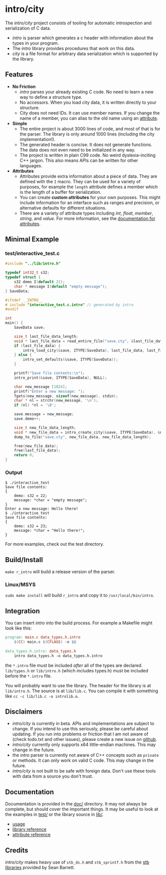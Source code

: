 # intro/city

The *intro/city* project consists of tooling for automatic introspection and serialization of C data.
 - *intro* is parser which generates a c header with information about the types in your program.
 - The *intro* library provides procedures that work on this data.
 - *city* is a file format for arbitrary data serialization which is supported by the library.

## Features
 - **No Friction**    
    - *intro* parses your already existing C code. No need to learn a new way to define a structure type.
    - No accessors. When you load city data, it is written directly to your structure.
    - City does not need IDs. It can use member names. If you change the name of a member, you can alias to the old name using an [attribute](doc/ATTRIBUTE.md#alias).
 - **Simple**    
    - The entire project is about 3000 lines of code, and most of that is for the parser. The library is only around 1000 lines (including the city implementation!).
    - The generated header is concise. It does not generate functions. The data does not even need to be initialized in any way.
    - The project is written in plain C99 code. No weird dyslexia-inciting C++ jargon. This also means APIs can be written for other languages.
 - **Attributes**
    - Attributes provide extra information about a piece of data. They are defined with the `I` macro. They can be used for a variety of purposes, for example the `length` attribute defines a member which is the length of a buffer for serialization.
    - You can create **custom attributes** for your own purposes. This might include information for an interface such as ranges and precision, or alternative defaults for different situations.
    - There are a variety of attribute types including *int*, *float*, *member*, *string*, and *value*. For more information, see the [documentation for attributes](doc/ATTRIBUTE.md).

## Minimal Example

### test/interactive\_test.c
```C
#include "../lib/intro.h"

typedef int32_t s32;
typedef struct {
    s32 demo I(default 22);
    char * message I(default "empty message");
} SaveData;

#ifndef __INTRO__
# include "interactive_test.c.intro" // generated by intro
#endif

int
main() {
    SaveData save;

    size_t last_file_data_length;
    void * last_file_data = read_entire_file("save.cty", &last_file_data_length);
    if (last_file_data) {
        intro_load_city(&save, ITYPE(SaveData), last_file_data, last_file_data_length);
    } else {
        intro_set_defaults(&save, ITYPE(SaveData));
    }

    printf("Save file contents:\n");
    intro_print(&save, ITYPE(SaveData), NULL);

    char new_message [1024];
    printf("Enter a new message: ");
    fgets(new_message, sizeof(new_message), stdin);
    char * nl = strchr(new_message, '\n');
    if (nl) *nl = '\0';

    save.message = new_message;
    save.demo++;

    size_t new_file_data_length;
    void * new_file_data = intro_create_city(&save, ITYPE(SaveData), &new_file_data_length);
    dump_to_file("save.cty", new_file_data, new_file_data_length);

    free(new_file_data);
    free(last_file_data);
    return 0;
}
```

### Output
```console
$ ./interactive_test
Save file contents:
{
    demo: s32 = 22;
    message: *char = "empty message";
}
Enter a new message: Hello there!
$ ./interactive_test
Save file contents:
{
    demo: s32 = 23;
    message: *char = "Hello there!";
}
```

For more examples, check out the test directory.

## Build/Install
`make r_intro` will build a release version of the parser.

### Linux/MSYS
`sudo make install` will build `r_intro` and copy it to `/usr/local/bin/intro`.

## Integration
You can insert *intro* into the build process. For example a Makefile might look like this:

```Makefile
program: main.c data_types.h.intro
    $(CC) main.c $(CFLAGS) -o $@
    
data_types.h.intro: data_types.h
    intro data_types.h -o data_types.h.intro
```

the `*.intro` file must be included *after* all of the types are declared. `lib/types.h` or `lib/intro.h` (which includes types.h) must be included before the `*.intro` file.   

You will probably want to use the library. The header for the library is at `lib/intro.h`. The source is at `lib/lib.c`. You can compile it with something like `cc -c lib/lib.c -o introlib.o`.    

## Disclaimers

 - *intro/city* is currently in beta. APIs and implementations are subject to change. If you intend to use this seriously, please be careful about updating. If you run into problems or friction that I am not aware of (check todo.txt and other issues), please create a new issue on [github](https://github.com/cyman-ide/introcity).
 - *intro/city* currently only supports x64 little-endian machines. This may change in the future.
 - the *intro* parser is currently not aware of C++ concepts such as `private` or methods. It can only work on valid C code. This may change in the future.
 - *intro/city* is not built to be safe with foreign data. Don't use these tools with data from a source you don't trust.

## Documentation
Documentation is provided in the [doc/](doc/) directory. It may not always be complete, but should cover the important things. It may be useful to look at the examples in [test/](test/) or the library source in [lib/](lib/).    
 - [usage](doc/USAGE.md)
 - [library reference](doc/LIB.md)
 - [attribute reference](doc/ATTRIBUTE.md)

## Credits
*intro/city* makes heavy use of `stb_ds.h` and `stb_sprintf.h` from the [stb libraries](https://github.com/nothings/stb) provided by Sean Barrett.
